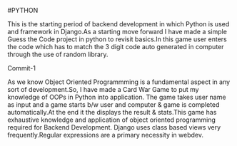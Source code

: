 #PYTHON

This is the starting period of backend development in which Python is used and framework in Django.As a starting move forward I have made a simple Guess the Code project in python to revisit basics.In this game user enters the code which has to match the 3 digit code auto generated in computer through the use of random library.

Commit-1


As we know Object Oriented Programmming is a fundamental aspect in any sort of development.So, I have made a Card War Game to put my knowledge of OOPs in Python into application.
The game takes user name as input and a game starts b/w user and computer & game is completed automatically.At the end it the displays the result & stats.This game has exhaustive knowledge and application of object oriented programming required for Backend Development. Django uses class based views very frequently.Regular expressions are a primary necessity in webdev.
